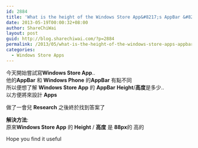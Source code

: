 ```yaml
---
id: 2884
title: 'What is the height of the Windows Store App&#8217;s AppBar &#8211; Windows Store App 的 Appbar 高度是多少'
date: 2013-05-19T00:00:32+08:00
author: ShareChiWai
layout: post
guid: http://blog.sharechiwai.com/?p=2884
permalink: /2013/05/what-is-the-height-of-the-windows-store-apps-appbar/
categories:
  - Windows Store Apps
---
```

今天開始嘗試寫**Windows Store App**..  
他的**AppBar** 和 **Windows Phone** 的**AppBar** 有點不同  
所以便想了解 **Windows Store App** 的 **AppBar** **Height**/**高度**是多少..  
以方便將來設計 **Apps**

做了一會兒 **Research** 之後終於找到答案了

**解決方法**:  
原來**Windows Store App** 的 **Height** / **高度** 是 **88px**的 高的

Hope you find it useful